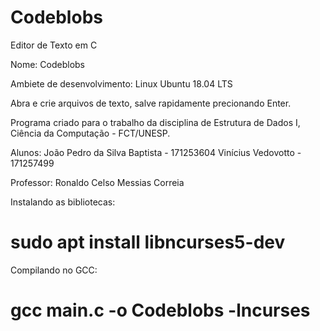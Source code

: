 # Codeblobs
Editor de Texto em C

Nome: Codeblobs

Ambiete de desenvolvimento: Linux Ubuntu 18.04 LTS

Abra e crie arquivos de texto, salve rapidamente precionando Enter.

Programa criado para o trabalho da disciplina de Estrutura de Dados I, Ciência da Computação - FCT/UNESP.

Alunos: João Pedro da Silva Baptista - 171253604
	Vinícius Vedovotto - 171257499

Professor: Ronaldo Celso Messias Correia


Instalando as bibliotecas: 
# sudo apt install libncurses5-dev

Compilando no GCC: 
# gcc main.c -o Codeblobs -lncurses

